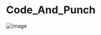 # Code_And_Punch
![image](https://github.com/gl0r10us520999/Code_And_Punch/assets/124490947/88dd708e-9724-484a-9cc7-378838b11838)

